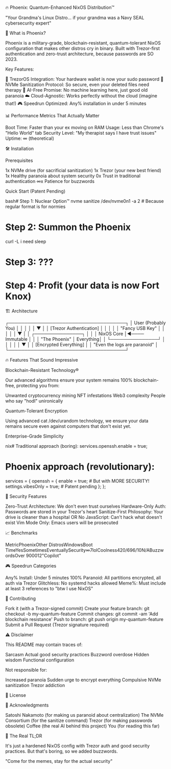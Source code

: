 🔥 Phoenix: Quantum-Enhanced NixOS Distribution™

"Your Grandma's Linux Distro... if your grandma was a Navy SEAL cybersecurity expert"

🎯 What is Phoenix?

Phoenix is a military-grade, blockchain-resistant, quantum-tolerant NixOS configuration that makes other distros cry in binary. Built with Trezor-first authentication and zero-trust architecture, because passwords are SO 2023.

Key Features:

🔐 TrezorOS Integration: Your hardware wallet is now your sudo password
🚀 NVMe Sanitization Protocol: So secure, even your deleted files need therapy
🧠 AI-Free Promise: No machine learning here, just good old paranoia
☁️ Cloud-Agnostic: Works perfectly without the cloud (imagine that!)
🎮 Speedrun Optimized: Any% installation in under 5 minutes

📊 Performance Metrics That Actually Matter

Boot Time: Faster than your ex moving on
RAM Usage: Less than Chrome's "Hello World" tab
Security Level: "My therapist says I have trust issues"
Uptime: ∞ (theoretical)

🛠️ Installation

Prerequisites

1x NVMe drive (for sacrificial sanitization)
1x Trezor (your new best friend)
1x Healthy paranoia about system security
0x Trust in traditional authentication
∞x Patience for buzzwords

Quick Start (Patent Pending)

bash# Step 1: Nuclear Option™
nvme sanitize /dev/nvme0n1 -a 2  # Because regular format is for normies

# Step 2: Summon the Phoenix
curl -L i need sleep

# Step 3: ???

# Step 4: Profit (your data is now Fort Knox)

🏗️ Architecture

┌─────────────────────────────────────┐
│   User (Probably You)               │
│           │                         │
│           ▼                         │
│   [Trezor Authentication]           │
│           │                         │
│     "Fancy USB Key"                 │
│           │                         │
│           ▼                         │
│   ┌───────────────┐                 │
│   │  NixOS Core   │◄──── Immutable │
│   │ "The Phoenix" │      Everything│
│   └───────────────┘                 │
│           │                         │
│           ▼                         │
│   [Encrypted Everything]            │
│   "Even the logs are paranoid"     │
└─────────────────────────────────────┘

🔥 Features That Sound Impressive

Blockchain-Resistant Technology®

Our advanced algorithms ensure your system remains 100% blockchain-free, protecting you from:

Unwanted cryptocurrency mining
NFT infestations
Web3 complexity
People who say "hodl" unironically

Quantum-Tolerant Encryption

Using advanced cat /dev/urandom technology, we ensure your data remains secure even against computers that don't exist yet.

Enterprise-Grade Simplicity

nix# Traditional approach (boring):
services.openssh.enable = true;

# Phoenix approach (revolutionary):
services = {
  openssh = {
    enable = true;  # But with MORE SECURITY!
    settings.vibesOnly = true;  # Patent pending
  };
};

🚨 Security Features

Zero-Trust Architecture: We don't even trust ourselves
Hardware-Only Auth: Passwords are stored in your Trezor's heart
Sanitize-First Philosophy: Your drive is cleaner than a hospital OR
No JavaScript: Can't hack what doesn't exist
Vim Mode Only: Emacs users will be prosecuted

📈 Benchmarks

MetricPhoenixOther DistrosWindowsBoot TimeYesSometimesEventuallySecurity∞7lolCoolness420/696/10N/ABuzzwordsOver 900012"Copilot"

🎮 Speedrun Categories

Any% Install: Under 5 minutes
100% Paranoid: All partitions encrypted, all auth via Trezor
Glitchless: No systemd hacks allowed
Meme%: Must include at least 3 references to "btw I use NixOS"

🤝 Contributing

Fork it (with a Trezor-signed commit)
Create your feature branch: git checkout -b my-quantum-feature
Commit changes: git commit -am 'Add blockchain resistance'
Push to branch: git push origin my-quantum-feature
Submit a Pull Request (Trezor signature required)

⚠️ Disclaimer

This README may contain traces of:

Sarcasm
Actual good security practices
Buzzword overdose
Hidden wisdom
Functional configuration

Not responsible for:

Increased paranoia
Sudden urge to encrypt everything
Compulsive NVMe sanitization
Trezor addiction

📜 License

🙏 Acknowledgments

Satoshi Nakamoto (for making us paranoid about centralization)
The NVMe Consortium (for the sanitize command)
Trezor (for making passwords obsolete)
Coffee (the real AI behind this project)
You (for reading this far)



🎯 The Real TL;DR

It's just a hardened NixOS config with Trezor auth and good security practices. But that's boring, so we added buzzwords.

"Come for the memes, stay for the actual security"
